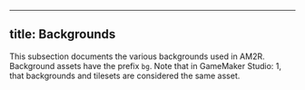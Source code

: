  
---
title: Backgrounds
---
This subsection documents the various backgrounds used in AM2R. Background assets have the prefix `bg`. Note that in GameMaker Studio: 1, that backgrounds and tilesets are considered the same asset.
